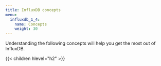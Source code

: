 ```yaml
---
title: InfluxDB concepts
menu:
  influxdb_1_4:
    name: Concepts
    weight: 30
---
```


Understanding the following concepts will help you get the most out of InfluxDB.

{{< children hlevel="h2" >}}
